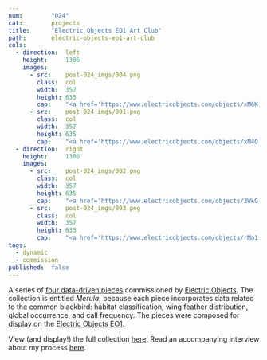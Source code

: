 ```yaml
---
num:        "024"
cat:        projects
title:      "Electric Objects EO1 Art Club"
path:       electric-objects-eo1-art-club
cols:
  - direction:  left
    height:     1306
    images:
      - src:    post-024_imgs/004.png
        class:  col
        width:  357
        height: 635
        cap:    "<a href='https://www.electricobjects.com/objects/xM6K'>004</a>"
      - src:    post-024_imgs/001.png
        class:  col
        width:  357
        height: 635
        cap:    "<a href='https://www.electricobjects.com/objects/xM4Q'>001</a>"
  - direction:  right
    height:     1306
    images:
      - src:    post-024_imgs/002.png
        class:  col
        width:  357
        height: 635
        cap:    "<a href='https://www.electricobjects.com/objects/3WkG'>002</a>"
      - src:    post-024_imgs/003.png
        class:  col
        width:  357
        height: 635
        cap:    "<a href='https://www.electricobjects.com/objects/rMa1'>003</a>"
tags:
  - dynamic
  - commission
published:  false
---
```

A series of [four data-driven pieces](https://www.electricobjects.com/LINK) commissioned by [Electric Objects](https://www.electricobjects.com/). The collection is entitled _Merula_, because each piece incorporates data related to the common blackbird: habitat classification, wing feather distribution, global occurrence, and call frequency. The pieces were composed for display on the [Electric Objects EO1](http://shop.electricobjects.com/).

View (and display!) the full collection [here](https://www.electricobjects.com/LINK). Read an accompanying interview about my process [here](https://www.electricobjects.com/).